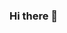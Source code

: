 ### Hi there 👋

<!--
**Israr-Ali-dev/Israr-Ali-dev** is a ✨ _special_ ✨ repository because its `README.md` (this file) appears on your GitHub profile.




Faisalawanisee/README.md
I'm Faisal, a full-time full-stack freelance developer man_technologist working remotely since 2009 rocket

    question Ask me about anything related to Web and related technologies

    zap Fun fact: I use tabs over spaces


My Skill Set
Frontend
Bootstrap JavaScript TypeScript Webpack Express.js Vue.js Nuxt JS React Gatsby D3.js
Database
MySQL Maria DB PostgreSQL MongoDB Oracle Redis
	
Backend
Python PHP Ruby Ruby on Rails Firebase WordPress Maria DB Flask GraphQL Laravel Redis WooCommerce MongoDB Django Node.js
	
DevOps
AWS GCP Kubernetes Linux Git Bash PowerShell Terraform Docker Jenkins

Connect with me
github twitter linkedin facebook 
